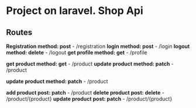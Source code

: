<h1>Project on laravel. Shop Api</h1>

<h2>Routes</h2>

<b>Registration method: post</b> - /registration
<b>login method: post</b> - /login
<b>logout method: delete</b> - /logout
<b>get profile method: get</b> - /profile

<b>get product method: get</b> - /product
<b>update product method: patch</b> - /product

<b>update product method: patch</b> - /product

<b>add product post: patch</b> - /product
<b>delete product post: delete</b> - /product/{product}
<b>update product post: patch</b> - /product/{product}







